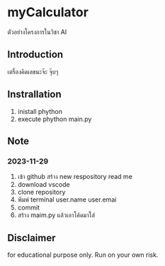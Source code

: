 # myCalculator
ตัวอย่างโครงการในวิชา AI

## Introduction
เตรื่องคิดเลขนะจ๊ะ จุ๊บๆ

## Instrallation
1. inistall phython
2. execute phython main.py

## Note
### 2023-11-29
1. เข้า github สร้าง new respository read me
2. download vscode
3. clone repository
4. พิมพ์ terminal user.name user.emai
5. commit
6. สร้าง maim.py แล้วเอาโค้ดมาใส่

## Disclaimer
for educational purpose only. Run on your own risk.